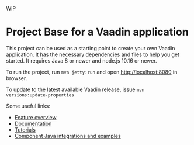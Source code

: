 WIP
# Project Base for a Vaadin application

This project can be used as a starting point to create your own Vaadin application.
It has the necessary dependencies and files to help you get started.
It requires Java 8 or newer and node.js 10.16 or newer.

To run the project, run `mvn jetty:run` and open [http://localhost:8080](http://localhost:8080) in browser.

To update to the latest available Vaadin release, issue `mvn 
versions:update-properties`

Some useful links:
- [Feature overview](https://vaadin.com/flow)
- [Documentation](https://vaadin.com/docs/flow/Overview.html)
- [Tutorials](https://vaadin.com/tutorials?q=tag:Flow) 
- [Component Java integrations and examples](https://vaadin.com/components)
